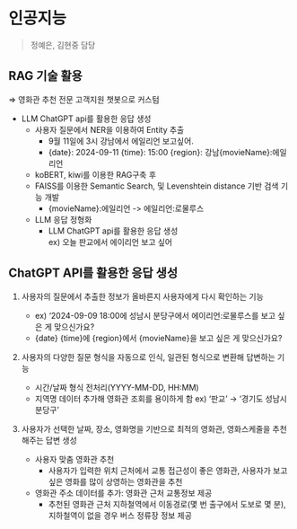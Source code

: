 # 인공지능
> 정예은, 김현중 담당

## RAG 기술 활용

⇒ 영화관 추천 전문 고객지원 챗봇으로 커스텀

- LLM ChatGPT api를 활용한 응답 생성
    - 사용자 질문에서 NER을 이용하여 Entity 추출
        - 9월 11일에 3시 강남에서 에일리언 보고싶어.
        - {date}: 2024-09-11 {time}: 15:00 {region}: 강남{movieName}:에일리언
    - koBERT, kiwi를 이용한 RAG구축 후
    - FAISS를 이용한 Semantic Search, 및 Levenshtein distance 기반 검색 기능 개발
        - {movieName}:에일리언 -> 에일리언:로물루스
    - LLM 응답 정형화
      - LLM ChatGPT api를 활용한 응답 생성   
      ex) 오늘 판교에서 에이리언 보고 싶어

## ChatGPT API를 활용한 응답 생성

1. 사용자의 질문에서 추출한 정보가 올바른지 사용자에게 다시 확인하는 기능
   - ex) ‘2024-09-09 18:00에 성남시 분당구에서 에이리언:로물루스를 보고 싶은 게 맞으신가요?
   - {date} {time}에 {region}에서 {movieName}을 보고 싶은 게 맞으신가요?

2. 사용자의 다양한 질문 형식을 자동으로 인식, 일관된 형식으로 변환해 답변하는 기능
   - 시간/날짜 형식 전처리(YYYY-MM-DD, HH:MM)
   - 지역명 데이터 추가해 영화관 조회를 용이하게 함 ex) ‘판교’ → ‘경기도 성남시 분당구’

3. 사용자가 선택한 날짜, 장소, 영화명을 기반으로 최적의 영화관, 영화스케줄을 추천해주는 답변 생성
   - 사용자 맞춤 영화관 추천
       - 사용자가 입력한 위치 근처에서 교통 접근성이 좋은 영화관, 사용자가 보고 싶은 영화를 많이 상영하는 영화관을 추천
   - 영화관 주소 데이터를 추가: 영화관 근처 교통정보 제공
       - 추천된 영화관 근처 지하철역에서 이동경로(몇 번 출구에서 도보로 몇 분), 지하철역이 없을 경우 버스 정류장 정보 제공